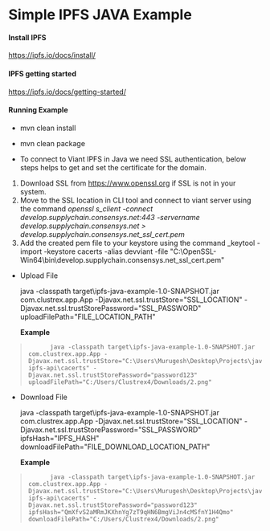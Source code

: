 # Simple IPFS JAVA Example

#### Install IPFS

https://ipfs.io/docs/install/

#### IPFS getting started

https://ipfs.io/docs/getting-started/

#### Running Example

- mvn clean install

- mvn clean package 

- To connect to Viant IPFS in Java we need SSL authentication, below steps helps to get and set the certificate for the domain.

1. Download SSL from https://www.openssl.org if SSL is not in your system.
2. Move to the SSL location in CLI tool and connect to viant server using the command _openssl s_client -connect develop.supplychain.consensys.net:443 -servername develop.supplychain.consensys.net > develop.supplychain.consensys.net_ssl_cert.pem_
3. Add the created pem file to your keystore using the command _keytool -import -keystore cacerts -alias devviant -file "C:\OpenSSL-Win64\bin\develop.supplychain.consensys.net_ssl_cert.pem"

- Upload File

  java -classpath target\ipfs-java-example-1.0-SNAPSHOT.jar com.clustrex.app.App -Djavax.net.ssl.trustStore="SSL_LOCATION" -Djavax.net.ssl.trustStorePassword="SSL_PASSWORD" uploadFilePath="FILE_LOCATION_PATH"

  **Example**
>			java -classpath target\ipfs-java-example-1.0-SNAPSHOT.jar com.clustrex.app.App -Djavax.net.ssl.trustStore="C:\Users\Murugesh\Desktop\Projects\java-ipfs-api\cacerts" -Djavax.net.ssl.trustStorePassword="password123" uploadFilePath="C:/Users/Clustrex4/Downloads/2.png"

- Download File

  java -classpath target\ipfs-java-example-1.0-SNAPSHOT.jar com.clustrex.app.App -Djavax.net.ssl.trustStore="SSL_LOCATION" -Djavax.net.ssl.trustStorePassword="SSL_PASSWORD" ipfsHash="IPFS_HASH" downloadFilePath="FILE_DOWNLOAD_LOCATION_PATH"

  **Example**
>			java -classpath target\ipfs-java-example-1.0-SNAPSHOT.jar com.clustrex.app.App -Djavax.net.ssl.trustStore="C:\Users\Murugesh\Desktop\Projects\java-ipfs-api\cacerts" -Djavax.net.ssl.trustStorePassword="password123" ipfsHash="QmXfvS2aMRmJKXhnYg7zT9qHN6BmgViJn4cMSfnY1H4Qmo" downloadFilePath="C:/Users/Clustrex4/Downloads/2.png"
